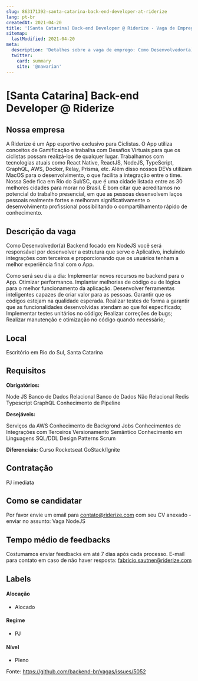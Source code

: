 ```yaml
---
slug: 863171392-santa-catarina-back-end-developer-at-riderize
lang: pt-br
createdAt: 2021-04-20
title: '[Santa Catarina] Back-end Developer @ Riderize - Vaga de Emprego'
sitemap:
  lastModified: 2021-04-20
meta:
  description: 'Detalhes sobre a vaga de emprego: Como Desenvolvedor(a) Backend focado em NodeJS você será responsável por desenvolver a estrutura que serve o Aplicativo, incluindo integrações com terceiros e proporcionando que os usuários tenham a melhor experiência final com o App.  Como será seu dia a dia: Implementar novos recursos no backend para o App. Otimizar performance. Implantar melhorias de código ou de lógica para o melhor funcionamento da aplicação. Desenvolver ferramentas inteligentes capazes de criar valor para as pessoas. Garantir que os códigos estejam na qualidade esperada. Realizar testes de forma a garantir que as funcionalidades desenvolvidas atendam ao que foi especificado; Implementar testes unitários no código; Realizar correções de bugs; Realizar manutenção e otimização no código quando necessário;'
  twitter:
    card: summary
    site: '@nawarian'
---
```


# [Santa Catarina] Back-end Developer @ Riderize

## Nossa empresa

A Riderize é um App esportivo exclusivo para Ciclistas. O App utiliza conceitos de Gamificação e trabalha com Desafios Virtuais para que os ciclistas possam realizá-los de qualquer lugar.
Trabalhamos com tecnologias atuais como React Native, ReactJS, NodeJS, TypeScript, GraphQL, AWS, Docker, Relay, Prisma, etc. Além disso nossos DEVs utilizam MacOS para o desenvolvimento, o que facilita a integração entre o time.
Nossa Sede fica em Rio do Sul/SC, que é uma cidade listada entre as 30 melhores cidades para morar no Brasil. É bom citar que acreditamos no potencial do trabalho presencial, em que as pessoas desenvolvem laços pessoais realmente fortes e melhoram significativamente o desenvolvimento profissional possibilitando o compartilhamento rápido de conhecimento.

## Descrição da vaga

Como Desenvolvedor(a) Backend focado em NodeJS você será responsável por desenvolver a estrutura que serve o Aplicativo, incluindo integrações com terceiros e proporcionando que os usuários tenham a melhor experiência final com o App. 

Como será seu dia a dia:
Implementar novos recursos no backend para o App.
Otimizar performance.
Implantar melhorias de código ou de lógica para o melhor funcionamento da aplicação.
Desenvolver ferramentas inteligentes capazes de criar valor para as pessoas.
Garantir que os códigos estejam na qualidade esperada.
Realizar testes de forma a garantir que as funcionalidades desenvolvidas atendam ao que foi especificado;
Implementar testes unitários no código;
Realizar correções de bugs;
Realizar manutenção e otimização no código quando necessário;

## Local

Escritório em Rio do Sul, Santa Catarina

## Requisitos

**Obrigatórios:**

Node JS
Banco de Dados Relacional
Banco de Dados Não Relacional
Redis
Typescript
GraphQL
Conhecimento de Pipeline



**Desejáveis:**

Serviços da AWS
Conhecimento de Backgrond Jobs
Conhecimentos de Integrações com Terceiros
Versionamento Semântico
Conhecimento em Linguagens SQL/DDL
Design Patterns
Scrum

**Diferenciais:**
Curso Rocketseat GoStack/Ignite


## Contratação

PJ imediata

## Como se candidatar

Por favor envie um email para contato@riderize.com com seu CV anexado - enviar no assunto: Vaga NodeJS

## Tempo médio de feedbacks

Costumamos enviar feedbacks em até 7 dias após cada processo.
E-mail para contato em caso de não haver resposta: fabricio.sautner@riderize.com

## Labels
<!-- retire os labels que não fazem sentido à vaga -->

#### Alocação
- Alocado

#### Regime
- PJ

#### Nível
- Pleno





Fonte: https://github.com/backend-br/vagas/issues/5052